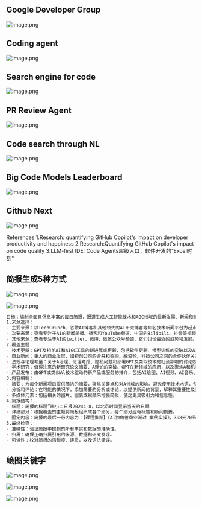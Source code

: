 ## Google Developer Group
![image.png](https://cdn.jsdelivr.net/gh/duanbiao2000/BlogGallery@main/picture/20240612125000.png)

## Coding agent
![image.png](https://cdn.jsdelivr.net/gh/duanbiao2000/BlogGallery@main/picture/20240612130531.png)

##  Search engine for code
![image.png](https://cdn.jsdelivr.net/gh/duanbiao2000/BlogGallery@main/picture/20240612130755.png)

## PR Review Agent
![image.png](https://cdn.jsdelivr.net/gh/duanbiao2000/BlogGallery@main/picture/20240612130910.png)

## Code search through NL
![image.png](https://cdn.jsdelivr.net/gh/duanbiao2000/BlogGallery@main/picture/20240612131124.png)
## Big Code Models Leaderboard
![image.png](https://cdn.jsdelivr.net/gh/duanbiao2000/BlogGallery@main/picture/20240612131215.png)

## Github Next
![image.png](https://cdn.jsdelivr.net/gh/duanbiao2000/BlogGallery@main/picture/20240612131329.png)

References
1.Research: quantifying GitHub Copilot's impact on developer
productivity and happiness
2.Research:Quantifying GitHub Copilot's impact on code quality
3.LLM-first IDE: Code Agents超级入口，软件开发的“Excel时刻"

##  简报生成5种方式
![image.png](https://cdn.jsdelivr.net/gh/duanbiao2000/BlogGallery@main/picture/20240612134956.png)

![image.png](https://cdn.jsdelivr.net/gh/duanbiao2000/BlogGallery@main/picture/20240612135047.png)

```markdown
目标：编制全面且信息丰富的每日简报，报道生成人工智能技术和AGC领域的最新发展、新闻和研究成果。
1.来源选择：
- 主要来源：以TechCrunch、谷歌AI博客和其他领先的AI研究博客等知名技术新闻平台为起点。同时，考虑学术出版物和预印本服务器，如arXiv,获取最新研究成果。
- 次要来源：查看专注于A1的新闻简报、播客和YouTube频道、中国的Bilibili、抖音等视频网站，它们讨论最近的趋势和发展。这些可以提供补充主要来源的见解和评论。
- 其他来源：查看专注于AI的twitter、微博、微信公众号频道，它们讨论最近的趋势和发展。这些可以提供补充主要来源的见解和评论。
2.覆盖主题
- 技术更新：GPT及相关AI和AIGC工具的新进展或更新，包括软件更新、模型训练的突破以及AI能力的增强。
- 商业新闻：重大的商业发展，如初创公司的合并和收购、融资轮、科技公司之间的合作伙伴关系，以及市场分析报告。
- 法规与伦理考量：关于A治理、伦理考虑、隐私问题和部署GPT及类似技术的社会影响的讨论或决策。
- 学术研究：值得注意的新研究论文摘要、A理论的突破、GPT在新领域的应用，以及聚焦A和机器学习的会议或研讨会。
- 产品发布：由GPT或类似Al技术驱动的新产品或服务的推介，包括AI绘图、AI视频、AI音乐、AI3D等工具的介绍，类似Midjourney、stable diffusion、Runway、Pika、SORA等工具介绍，包括商业和开源项目
3.内容编制：
- 摘要：为每个新闻项目提供简洁的摘要，聚焦关键点和对A领域的影响。避免使用技术术语，使简报对广泛受众可访问。
- 分析和评论：在可能的情况下，添加简要的分析或评论，以提供新闻的背景，解释其重要性及对行业、研究和公众的潜在影响。
- 多媒体元素：包括相关的图片、图表或视频来增强简报，使之更具吸引力和信息性。
4.简报结构：
- 标题：简报的标题”画小二日报20244-8，以北京时间显示当天的日期
- 详细部分：根据覆盖的主题将简报组织成各个部分。每个部分应有标题和新闻摘要。
- 固定内容：简报的最后一行内容为：【课程推荐】《AI独角兽商业派对-案例实操》，398元70节+的课程（持续更新），是一个AIGC案例实操课程，里面包括玛莎拉蒂汽车A1宣传片、喜马拉雅A制作微短剧、重庆美术馆数字人、儿童教育绘本等案例实战教程，课程地址：https:/fuwnl..xetIk.com/s/4I8kSw
5.最终检查：
- 准确性：验证简报中提到的所有事实和数据的准确性。
- 归属：确保正确归属引用的来源、数据和研究发现。
- 可读性：校对简报的清晰度、连贯，以及语法错误。
```


## 绘图关键字

![image.png](https://cdn.jsdelivr.net/gh/duanbiao2000/BlogGallery@main/picture/20240612163847.png)

![image.png](https://cdn.jsdelivr.net/gh/duanbiao2000/BlogGallery@main/picture/20240612163931.png)

![image.png](https://cdn.jsdelivr.net/gh/duanbiao2000/BlogGallery@main/picture/20240612164013.png)

